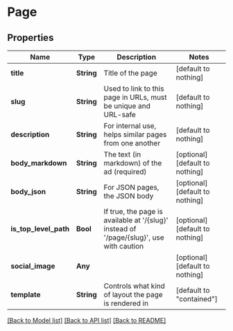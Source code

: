 # Page


## Properties
Name | Type | Description | Notes
------------ | ------------- | ------------- | -------------
**title** | **String** | Title of the page | [default to nothing]
**slug** | **String** | Used to link to this page in URLs, must be unique and URL-safe | [default to nothing]
**description** | **String** | For internal use, helps similar pages from one another | [default to nothing]
**body_markdown** | **String** | The text (in markdown) of the ad (required) | [optional] [default to nothing]
**body_json** | **String** | For JSON pages, the JSON body | [optional] [default to nothing]
**is_top_level_path** | **Bool** | If true, the page is available at &#39;/{slug}&#39; instead of &#39;/page/{slug}&#39;, use with caution | [optional] [default to nothing]
**social_image** | **Any** |  | [optional] [default to nothing]
**template** | **String** | Controls what kind of layout the page is rendered in | [default to "contained"]


[[Back to Model list]](../README.md#models) [[Back to API list]](../README.md#api-endpoints) [[Back to README]](../README.md)



